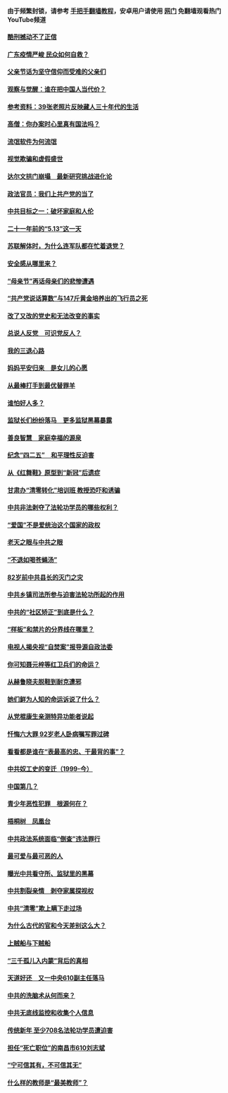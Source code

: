 #### 由于频繁封锁，请参考 [手把手翻墙教程](https://github.com/gfw-breaker/guides/wiki/)，安卓用户请使用 [网门](https://github.com/gfw-breaker/nogfw/blob/master/dl.md?t=06251800) 免翻墙观看热门YouTube频道 

#### [酷刑撼动不了正信](../pages/19/427414.md?t=06251800) 

#### [广东疫情严峻 民众如何自救？](../pages/19/427311.md?t=06251800) 

#### [父亲节话为坚守信仰而受难的父亲们](../pages/19/427033.md?t=06251800) 

#### [观察与觉醒：谁在把中国人当代价？](../pages/19/426987.md?t=06251800) 

#### [参考资料：39张老照片反映藏人三十年代的生活](../pages/19/426471.md?t=06251800) 

#### [高僧：你办案时心里真有国法吗？](../pages/19/426530.md?t=06251800) 

#### [流氓软件为何流氓](../pages/19/426531.md?t=06251800) 

#### [视觉欺骗和虚假盛世](../pages/19/426443.md?t=06251800) 

#### [达尔文拱门崩塌　最新研究挑战进化论](../pages/19/426009.md?t=06251800) 

#### [政法官员：我们上共产党的当了](../pages/19/425351.md?t=06251800) 

#### [中共目标之一：破坏家庭和人伦](../pages/19/424454.md?t=06251800) 

#### [二十一年前的“5.13”这一天](../pages/19/424814.md?t=06251800) 

#### [苏联解体时，为什么连军队都在忙着退党？](../pages/19/424335.md?t=06251800) 

#### [安全感从哪里来？](../pages/19/424336.md?t=06251800) 

#### [“母亲节”再话母亲们的悲惨遭遇](../pages/19/424234.md?t=06251800) 

#### [“共产党说话算数”与147斤黄金培养出的飞行员之死](../pages/19/424115.md?t=06251800) 

#### [改了又改的党史和无法改变的事实](../pages/19/424037.md?t=06251800) 

#### [总说人反党　可识党反人？](../pages/19/423820.md?t=06251800) 

#### [我的三退心路](../pages/19/423876.md?t=06251800) 

#### [妈妈平安归来　是女儿的心愿](../pages/19/423947.md?t=06251800) 

#### [从最棒打手到最优替罪羊](../pages/19/423819.md?t=06251800) 

#### [谁怕好人多？](../pages/19/423774.md?t=06251800) 

#### [监狱长们纷纷落马　更多监狱黑幕暴露](../pages/19/423787.md?t=06251800) 

#### [善良智慧　家庭幸福的源泉](../pages/19/423632.md?t=06251800) 

#### [纪念“四二五”　和平理性反迫害](../pages/19/423660.md?t=06251800) 

#### [从《红舞鞋》原型到“新冠”后遗症](../pages/19/423509.md?t=06251800) 

#### [甘肃办“清零转化”培训班 教授恐吓和诱骗](../pages/19/423498.md?t=06251800) 

#### [中共非法剥夺了法轮功学员的哪些权利？](../pages/19/423392.md?t=06251800) 

#### [“爱国”不是爱统治这个国家的政权](../pages/19/423029.md?t=06251800) 

#### [老天之眼与中共之眼](../pages/19/423378.md?t=06251800) 

#### [“不退如喝苍蝇汤”](../pages/19/423287.md?t=06251800) 

#### [82岁前中共县长的灭门之灾](../pages/19/423055.md?t=06251800) 

#### [中共乡镇司法所参与迫害法轮功所起的作用](../pages/19/423064.md?t=06251800) 

#### [中共的“社区矫正”到底是什么？](../pages/19/422870.md?t=06251800) 

#### [“样板”和禁片的分界线在哪里？](../pages/19/422704.md?t=06251800) 

#### [电视人揭央视“自焚案”报导源自政法委](../pages/19/422770.md?t=06251800) 

#### [你可知聂元梓等红卫兵们的命运？](../pages/19/422848.md?t=06251800) 

#### [从赫鲁晓夫脱鞋到耐克遭邪](../pages/19/422826.md?t=06251800) 

#### [她们鲜为人知的命运诉说了什么？](../pages/19/422754.md?t=06251800) 

#### [从党棍康生亲测特异功能者说起](../pages/19/422657.md?t=06251800) 

#### [忏悔六大罪 92岁老人卧病嘱写罪过碑](../pages/19/422750.md?t=06251800) 

#### [看看都是谁在“表最高的忠、干最背的事”？](../pages/19/422703.md?t=06251800) 

#### [中共奴工史的变迁（1999-今）](../pages/19/422656.md?t=06251800) 

#### [中国第几？](../pages/19/422496.md?t=06251800) 

#### [青少年恶性犯罪　根源何在？](../pages/19/422449.md?t=06251800) 

#### [梧桐树　凤凰台](../pages/19/422442.md?t=06251800) 

#### [中共政法系统面临“倒查”违法罪行](../pages/19/422497.md?t=06251800) 

#### [最可爱与最可恶的人](../pages/19/422448.md?t=06251800) 

#### [曝光中共看守所、监狱里的黑幕](../pages/19/422390.md?t=06251800) 

#### [中共割裂亲情　剥夺家属探视权](../pages/19/422364.md?t=06251800) 

#### [中共“清零”欺上瞒下走过场](../pages/19/422306.md?t=06251800) 

#### [为什么古代的官和今天差别这么大？](../pages/19/422228.md?t=06251800) 

#### [上贼船与下贼船](../pages/19/422276.md?t=06251800) 

#### [“三千孤儿入内蒙”背后的真相](../pages/19/422229.md?t=06251800) 

#### [天道好还　又一中央610副主任落马](../pages/19/422155.md?t=06251800) 

#### [中共的洗脑术从何而来？](../pages/19/422154.md?t=06251800) 

#### [中共无底线监控和收集个人信息](../pages/19/422039.md?t=06251800) 

#### [传统新年 至少708名法轮功学员遭迫害](../pages/19/421946.md?t=06251800) 

#### [担任“死亡职位”的南昌市610刘志斌](../pages/19/421957.md?t=06251800) 

#### [“宁可信其有，不可信其无”](../pages/19/421691.md?t=06251800) 

#### [什么样的教师是“最美教师”？](../pages/19/421755.md?t=06251800) 

